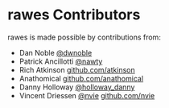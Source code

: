 rawes Contributors
==================

rawes is made possible by contributions from:

* Dan Noble [@dwnoble](https://twitter.com/dwnoble)
* Patrick Ancillotti [@nawty](https://twitter.com/nawty)
* Rich Atkinson [github.com/atkinson](https://github.com/atkinson)
* Anathomical [github.com/anathomical](https://github.com/anathomical)
* Danny Holloway [@holloway_danny](https://twitter.com/holloway_danny)
* Vincent Driessen [@nvie](https://github.com/nvie) [github.com/nvie](https://github.com/nvie)